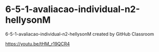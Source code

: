 # 6-5-1-avaliacao-individual-n2-hellysonM
6-5-1-avaliacao-individual-n2-hellysonM created by GitHub Classroom

https://youtu.be/tHM_r19QCR4
